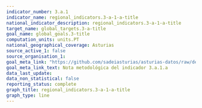 ```yaml
---
indicator_number: 3.a.1
indicator_name: regional_indicators.3-a-1-a-title
national_indicator_description: regional_indicators.3-a-1-a-title
target_name: global_targets.3-a-title
goal_name: global_goals.3-title
computation_units: units.PT
national_geographical_coverage: Asturias
source_active_1: false
source_organisation_1:  
goal_meta_link: "https://github.com/sadeiasturias/asturias-datos/raw/develop/methodology/3.a.1.a.pdf"
goal_meta_link_text: Nota metodológica del indicador 3.a.1.a
data_last_update:  
data_non_statistical: false
reporting_status: complete
graph_title: regional_indicators.3-a-1-a-title
graph_type: line
---
```

